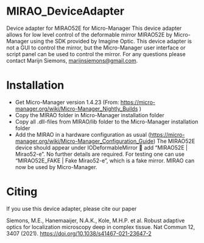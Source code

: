 # MIRAO_DeviceAdapter
Device adapter for MIRAO52E for Micro-Manager This device adapter allows for low level control of the deformable mirror MIRAO52E by Micro-Manager using the SDK provided by Imagine Optic. This device adapter is not a GUI to control the mirror, but the Micro-Manager user interface or script panel can be used to control the mirror.
For any questions please contact Marijn Siemons, marijnsiemons@gmail.com.

# Installation
- Get Micro-Manager version 1.4.23 (From: https://micro-manager.org/wiki/Micro-Manager_Nightly_Builds )
- Copy the MIRAO folder in Micro-Manager installation folder
- Copy all .dll-files from MIRAO/lib folder to the Micro-Manager installation folder
- Add the MIRAO in a hardware configuration as usual (https://micro-manager.org/wiki/Micro-Manager_Configuration_Guide)
The MIRAO52E device should appear under IODeformableMirror  add “MIRAO52E | Mirao52-e”. No further details are required.
For testing one can use “MIRAO52E_FAKE | Fake Mirao52-e”, which is a fake mirror.
MIRAO can now be used by Micro-Manager.

# Citing
If you use this device adapter, please cite our paper

Siemons, M.E., Hanemaaijer, N.A.K., Kole, M.H.P. et al. Robust adaptive optics for localization microscopy deep in complex tissue. Nat Commun 12, 3407 (2021). https://doi.org/10.1038/s41467-021-23647-2
